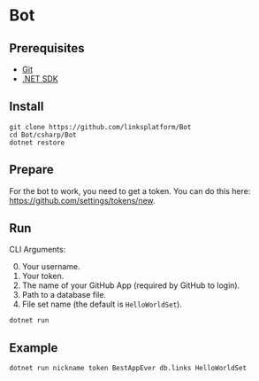 # Bot

## Prerequisites
* [Git](https://git-scm.com/downloads)
* [.NET SDK](https://dotnet.microsoft.com/download)

## Install
```
git clone https://github.com/linksplatform/Bot
cd Bot/csharp/Bot
dotnet restore
```

## Prepare 

For the bot to work, you need to get a token. You can do this here: https://github.com/settings/tokens/new.  

## Run

CLI Arguments:

0. Your username.
1. Your token.
2. The name of your GitHub App (required by GitHub to login).
3. Path to a database file.
4. File set name (the default is ``HelloWorldSet``).
```Shell
dotnet run
```

## Example

```Shell
dotnet run nickname token BestAppEver db.links HelloWorldSet
```

